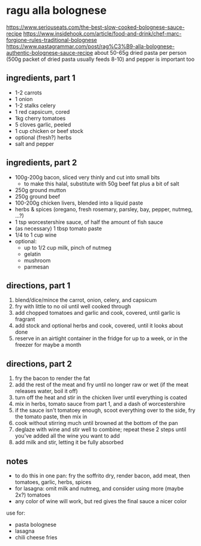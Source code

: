 # ragu alla bolognese

https://www.seriouseats.com/the-best-slow-cooked-bolognese-sauce-recipe
https://www.insidehook.com/article/food-and-drink/chef-marc-forgione-rules-traditional-bolognese
https://www.pastagrammar.com/post/rag%C3%B9-alla-bolognese-authentic-bolognese-sauce-recipe
about 50-65g dried pasta per person (500g packet of dried pasta usually feeds 8-10)
and pepper is important too

## ingredients, part 1

[//]: # (TODO: this is pretty much passata and could be a separate page)

* 1-2 carrots
* 1 onion
* 1-2 stalks celery
* 1 red capsicum, cored
* 1kg cherry tomatoes
* 5 cloves garlic, peeled
* 1 cup chicken or beef stock
* optional (fresh?) herbs
* salt and pepper

## ingredients, part 2

* 100g-200g bacon, sliced very thinly and cut into small bits
  * to make this halal, substitute with 50g beef fat plus a bit of salt
* 250g ground mutton
* 250g ground beef
* 100-200g chicken livers, blended into a liquid paste
* herbs & spices (oregano, fresh rosemary, parsley, bay, pepper, nutmeg, ...?)
* 1 tsp worcestershire sauce, of half the amount of fish sauce
* (as necessary) 1 tbsp tomato paste
* 1/4 to 1 cup wine
* optional:
    * up to 1/2 cup milk, pinch of nutmeg
    * gelatin
    * mushroom
    * parmesan

## directions, part 1

1. blend/dice/mince the carrot, onion, celery, and capsicum
2. fry with little to no oil until well cooked through
3. add chopped tomatoes and garlic and cook, covered, until garlic is fragrant
4. add stock and optional herbs and cook, covered, until it looks about done
5. reserve in an airtight container in the fridge for up to a week, or in the freezer for maybe a month

## directions, part 2

1. fry the bacon to render the fat
2. add the rest of the meat and fry until no longer raw or wet (if the meat releases water, boil it off)
3. turn off the heat and stir in the chicken liver until everything is coated
4. mix in herbs, tomato sauce from part 1, and a dash of worcestershire
5. if the sauce isn't tomatoey enough, scoot everything over to the side, fry the tomato paste, then mix in
6. cook without stirring much until browned at the bottom of the pan
7. deglaze with wine and stir well to combine; repeat these 2 steps until you've added all the wine you want to add
8. add milk and stir, letting it be fully absorbed

## notes

* to do this in one pan: fry the soffrito dry, render bacon, add meat, then tomatoes, garlic, herbs, spices
* for lasagna: omit milk and nutmeg, and consider using more (maybe 2x?) tomatoes
* any color of wine will work, but red gives the final sauce a nicer color

use for:
* pasta bolognese
* lasagna
* chili cheese fries
